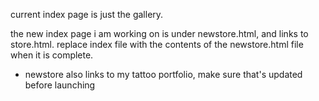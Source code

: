 current index page is just the gallery.

the new index page i am working on is under newstore.html, and links to store.html. replace index file with the contents of the newstore.html file when it is complete.

* newstore also links to my tattoo portfolio, make sure that's updated before launching

